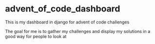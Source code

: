 # advent_of_code_dashboard
This is my dashboard in django for advent of code challenges

The goal for me is to gather my challenges and display my solutions in a good way for people to look at